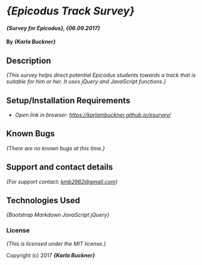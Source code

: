 # _{Epicodus Track Survey}_

#### _{Survey for Epicodus}, {06.09.2017}_

#### By _**{Karla Buckner}**_

## Description

_{This survey helps direct potential Epicodus students towards a track that is suitable for him or her. It uses jQuery and JavaScript functions.}_

## Setup/Installation Requirements

* _Open link in browser: https://karlambuckner.github.io/esurvey/_

## Known Bugs

_{There are no known bugs at this time.}_

## Support and contact details

_{For support contact: kmb2662@gmail.com}_

## Technologies Used

_{Bootstrap
  Markdown
  JavaScript
  jQuery}_

### License

*{This is licensed under the MIT license.}*

Copyright (c) 2017 **_{Karla Buckner}_**

